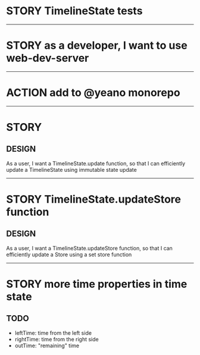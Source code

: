# STORY TimelineState tests

---

# STORY as a developer, I want to use web-dev-server

---

# ACTION add to @yeano monorepo

---

# STORY

## DESIGN

As a user, I want a TimelineState.update function, so that I can efficiently update a TimelineState using immutable state update

---

# STORY TimelineState.updateStore function

## DESIGN

As a user, I want a TimelineState.updateStore function, so that I can efficiently update a Store<TimelineState> using a set store function

---

# STORY more time properties in time state

## TODO

- leftTime: time from the left side
- rightTime: time from the right side
- outTime: "remaining" time
